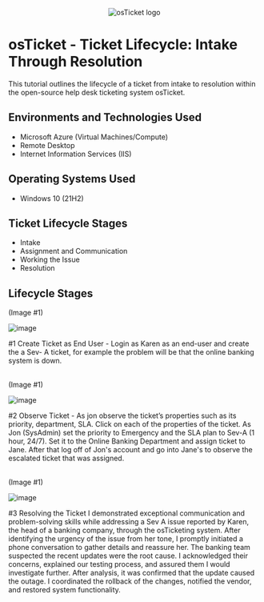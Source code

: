 <p align="center">
<img src="https://i.imgur.com/Clzj7Xs.png" alt="osTicket logo"/>
</p>

<h1>osTicket - Ticket Lifecycle: Intake Through Resolution</h1>
This tutorial outlines the lifecycle of a ticket from intake to resolution within the open-source help desk ticketing system osTicket.<br />

<h2>Environments and Technologies Used</h2>

- Microsoft Azure (Virtual Machines/Compute)
- Remote Desktop
- Internet Information Services (IIS)

<h2>Operating Systems Used </h2>

- Windows 10</b> (21H2)

<h2>Ticket Lifecycle Stages</h2>

- Intake
- Assignment and Communication
- Working the Issue
- Resolution

<h2>Lifecycle Stages</h2>

(Image #1)

![image](https://github.com/user-attachments/assets/a84f3bba-800c-4809-840c-67b0d5ae9510)

</p>
<p>
#1 Create Ticket as End User - Login as Karen as an end-user and create the a Sev- A ticket, for example the problem will be that the online banking system is down.

</p>
<br />
(Image #1)

![image](https://github.com/user-attachments/assets/8112957d-5e39-487f-8ae7-9f56c8dcdffc)

</p>
<p>
#2 Observe Ticket - As jon observe the ticket’s properties such as its priority, department, SLA. Click on each of the properties of the ticket. As Jon (SysAdmin) set the priority to Emergency and the SLA plan to Sev-A (1 hour, 24/7). Set it to the Online Banking Department and assign ticket to Jane. After that log off of Jon's account and go into Jane's to observe the escalated ticket that was assigned. 


</p>
<br />
(Image #1)

![image](https://github.com/user-attachments/assets/98ce7820-1dfd-499f-84d8-aec5947726a6)

</p>
<p>
#3 Resolving the Ticket I demonstrated exceptional communication and problem-solving skills while addressing a Sev A issue reported by Karen, the head of a banking company, through the osTicketing system. After identifying the urgency of the issue from her tone, I promptly initiated a phone conversation to gather details and reassure her. The banking team suspected the recent updates were the root cause. I acknowledged their concerns, explained our testing process, and assured them I would investigate further. After analysis, it was confirmed that the update caused the outage. I coordinated the rollback of the changes, notified the vendor, and restored system functionality.
</p>
<br />
